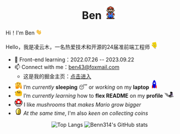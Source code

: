 <h1 align="center">Ben
	<img src="README.assets/Mario_Hello_Big.gif" alt="GIF" style="width:35px;" />
</h1>

Hi！I'm Ben <img src="README.assets/Hi.gif" alt="GIF" style="width:16px;" />

Hello，我是凌云木，一名热爱技术和开源的24届准前端工程师 <img src="README.assets/wave.gif" alt="GIF" style="width:20px;" />

- 🌱 Front-end learning：2022.07.26 -- 2023.09.22
- 📫 Connect with me：[ben43@foxmail.com](mailto:ben43@foxmail.com)
  - 这是我的掘金主页：[点击进入](https://juejin.cn/user/1451788217357559)
- <img src="README.assets/hmm.gif" alt="GIF" style="width:20px;" /> I’m *currently* **sleeping** 😴 or *working* on my **laptop** <img src="README.assets/Rocket.gif" alt="img" style="width:20px;" />
- <img src="README.assets/happy.gif" alt="GIF" style="width:20px;" /> I’m *currently learning* how to **flex README** on my **profile** <img src="README.assets/编程猫.gif" alt="img" style="width:25px;" />
- <img src="README.assets/powerup.gif" alt="GIF" style="width:21px;" /> I like *mushrooms* that *makes Mario grow bigger*
- <img src="README.assets/coin.gif" alt="GIF" style="width:20px;" /> *At the same time*, I'm also *keen on collecting coins*

<div align="center">
    <span>
        <img src="https://github-readme-stats.vercel.app/api/top-langs/?username=Benn314&layout=compact&title_color=007bff&text_color=e7e7e7&icon_color=007bff&bg_color=171c28" alt="Top Langs" height=200 style="border:0"/>
    </span>
    <span>
        <img src="https://github-readme-stats.vercel.app/api?username=Benn314&show_icons=true&show_icons=true&title_color=007bff&text_color=e7e7e7&icon_color=007bff&bg_color=171c28" alt="Benn314's GitHub stats" height=200/>
    </span>
</div>

